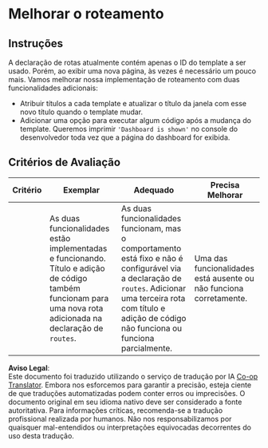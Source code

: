 <!--
CO_OP_TRANSLATOR_METADATA:
{
  "original_hash": "8223e429218befa731dd5bfd22299520",
  "translation_date": "2025-08-26T00:38:40+00:00",
  "source_file": "7-bank-project/1-template-route/assignment.md",
  "language_code": "br"
}
-->
# Melhorar o roteamento

## Instruções

A declaração de rotas atualmente contém apenas o ID do template a ser usado. Porém, ao exibir uma nova página, às vezes é necessário um pouco mais. Vamos melhorar nossa implementação de roteamento com duas funcionalidades adicionais:

- Atribuir títulos a cada template e atualizar o título da janela com esse novo título quando o template mudar.
- Adicionar uma opção para executar algum código após a mudança do template. Queremos imprimir `'Dashboard is shown'` no console do desenvolvedor toda vez que a página do dashboard for exibida.

## Critérios de Avaliação

| Critério | Exemplar                                                                                                                          | Adequado                                                                                                                                                                                  | Precisa Melhorar                                       |
| -------- | ---------------------------------------------------------------------------------------------------------------------------------- | ----------------------------------------------------------------------------------------------------------------------------------------------------------------------------------------- | ----------------------------------------------------- |
|          | As duas funcionalidades estão implementadas e funcionando. Título e adição de código também funcionam para uma nova rota adicionada na declaração de `routes`.            | As duas funcionalidades funcionam, mas o comportamento está fixo e não é configurável via a declaração de `routes`. Adicionar uma terceira rota com título e adição de código não funciona ou funciona parcialmente. | Uma das funcionalidades está ausente ou não funciona corretamente. |

**Aviso Legal**:  
Este documento foi traduzido utilizando o serviço de tradução por IA [Co-op Translator](https://github.com/Azure/co-op-translator). Embora nos esforcemos para garantir a precisão, esteja ciente de que traduções automatizadas podem conter erros ou imprecisões. O documento original em seu idioma nativo deve ser considerado a fonte autoritativa. Para informações críticas, recomenda-se a tradução profissional realizada por humanos. Não nos responsabilizamos por quaisquer mal-entendidos ou interpretações equivocadas decorrentes do uso desta tradução.